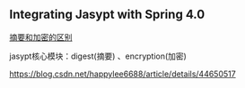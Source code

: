 ## Integrating Jasypt with Spring 4.0



[摘要和加密的区别](https://www.jianshu.com/p/d07ec9ea96d7)



jasypt核心模块：digest(摘要) 、encryption(加密)



https://blog.csdn.net/happylee6688/article/details/44650517
